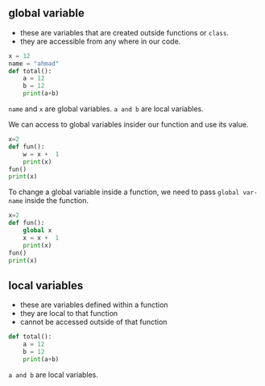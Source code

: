 ## global variable

- these are variables that are created outside functions or `class`.
- they are accessible from any where in our code.

```py
x = 12
name = "ahmad"
def total():
    a = 12
    b = 12
    print(a+b)
```

`name` and `x` are global variables.
`a and b` are local variables.

We can access to global variables insider our function and use its value.

```py
x=2
def fun():
    w = x +  1
    print(x)
fun()
print(x)
```

To change a global variable inside a function, we need to pass `global var-name` inside the function.

```py
x=2
def fun():
    global x
    x = x +  1
    print(x)
fun()
print(x)
```

## local variables

- these are variables defined within a function
- they are local to that function
- cannot be accessed outside of that function

```py
def total():
    a = 12
    b = 12
    print(a+b)
```

`a and b` are local variables.
